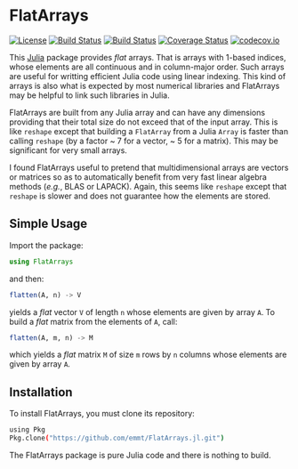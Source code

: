 # FlatArrays

[![License](http://img.shields.io/badge/license-MIT-brightgreen.svg?style=flat)](LICENSE.md)
[![Build Status](https://travis-ci.org/emmt/FlatArrays.jl.svg?branch=master)](https://travis-ci.org/emmt/FlatArrays.jl)
[![Build Status](https://ci.appveyor.com/api/projects/status/github/emmt/FlatArrays.jl?branch=master)](https://ci.appveyor.com/project/emmt/FlatArrays-jl/branch/master)
[![Coverage Status](https://coveralls.io/repos/emmt/FlatArrays.jl/badge.svg?branch=master&service=github)](https://coveralls.io/github/emmt/FlatArrays.jl?branch=master)
[![codecov.io](http://codecov.io/github/emmt/FlatArrays.jl/coverage.svg?branch=master)](http://codecov.io/github/emmt/FlatArrays.jl?branch=master)

This [Julia](http://julialang.org/) package provides *flat* arrays.  That is
arrays with 1-based indices, whose elements are all continuous and in
column-major order.  Such arrays are useful for writting efficient Julia code
using linear indexing.  This kind of arrays is also what is expected by most
numerical libraries and FlatArrays may be helpful to link such libraries in
Julia.

FlatArrays are built from any Julia array and can have any dimensions providing
that their total size do not exceed that of the input array.  This is like
`reshape` except that building a `FlatArray` from a Julia `Array` is faster
than calling `reshape` (by a factor ~ 7 for a vector, ~ 5 for a matrix).  This
may be significant for very small arrays.

I found FlatArrays useful to pretend that multidimensional arrays are vectors
or matrices so as to automatically benefit from very fast linear algebra
methods (*e.g.*, BLAS or LAPACK).  Again, this seems like `reshape` except that
`reshape` is slower and does not guarantee how the elements are stored.


## Simple Usage

Import the package:

```julia
using FlatArrays
```

and then:

```julia
flatten(A, n) -> V
```

yields a *flat* vector `V` of length `n` whose elements are given by array `A`.
To build a *flat* matrix from the elements of `A`, call:

```julia
flatten(A, m, n) -> M
```

which yields a *flat* matrix `M` of size `m` rows by `n` columns whose elements are
given by array `A`.


## Installation

To install FlatArrays, you must clone its repository:

```sh
using Pkg
Pkg.clone("https://github.com/emmt/FlatArrays.jl.git")
```

The FlatArrays package is pure Julia code and there is nothing to build.
